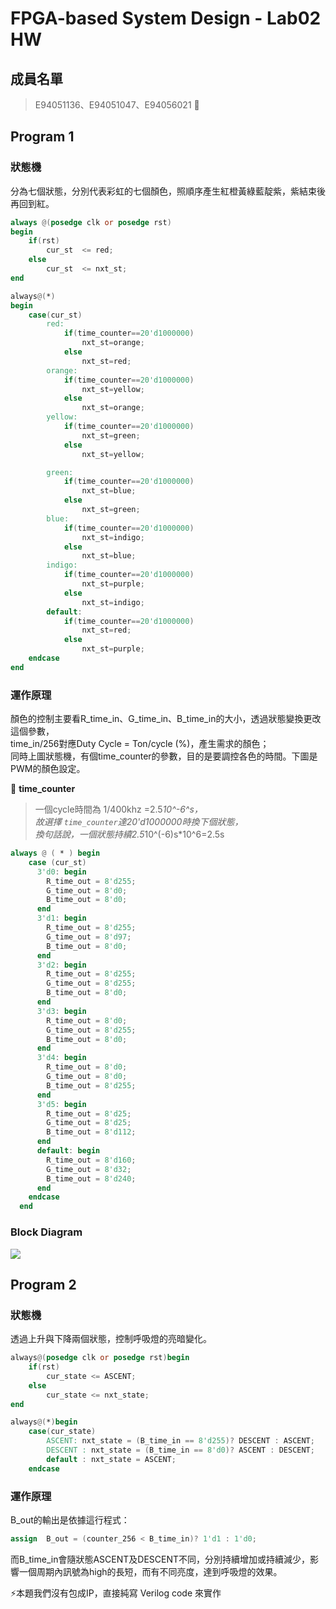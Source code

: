 # FPGA-based System Design - Lab02 HW
## 成員名單
>E94051136、E94051047、E94056021  :love_letter: 
>
## Program 1

### 狀態機
分為七個狀態，分別代表彩虹的七個顏色，照順序產生紅橙黃綠藍靛紫，紫結束後再回到紅。
```verilog
always @(posedge clk or posedge rst)
begin
	if(rst)
		cur_st	<= red;
	else
		cur_st	<= nxt_st;
end

always@(*)
begin
	case(cur_st)
		red:
			if(time_counter==20'd1000000)
				nxt_st=orange;
			else
				nxt_st=red;
		orange:
			if(time_counter==20'd1000000)
				nxt_st=yellow;
			else
				nxt_st=orange;		
		yellow:
			if(time_counter==20'd1000000)
				nxt_st=green;
			else
				nxt_st=yellow;	

		green:
			if(time_counter==20'd1000000)
				nxt_st=blue;
			else
				nxt_st=green;	
		blue:
			if(time_counter==20'd1000000)
				nxt_st=indigo;
			else
				nxt_st=blue;	
		indigo:
			if(time_counter==20'd1000000)
				nxt_st=purple;
			else
				nxt_st=indigo;	
		default:
			if(time_counter==20'd1000000)
				nxt_st=red;
			else
				nxt_st=purple;	
	endcase
end
```
### 運作原理
顏色的控制主要看R_time_in、G_time_in、B_time_in的大小，透過狀態變換更改這個參數，<br> 
time_in/256對應Duty Cycle = Ton/cycle (%)，產生需求的顏色；<br> 
同時上圖狀態機，有個time_counter的參數，目的是要調控各色的時間。下圖是PWM的顏色設定。


:mega: **time_counter**

> 一個cycle時間為 1/400khz =2.5*10^-6^s，<br>
故選擇 `time_counter`達20'd1000000時換下個狀態，<br> 
換句話說，一個狀態持續2.5*10^(-6)s*10^6=2.5s



```verilog
always @ ( * ) begin
    case (cur_st)
      3'd0: begin
        R_time_out = 8'd255;
        G_time_out = 8'd0;
        B_time_out = 8'd0;
      end
      3'd1: begin
        R_time_out = 8'd255;
        G_time_out = 8'd97;
        B_time_out = 8'd0;
      end
      3'd2: begin
        R_time_out = 8'd255;
        G_time_out = 8'd255;
        B_time_out = 8'd0;
      end
      3'd3: begin
        R_time_out = 8'd0;
        G_time_out = 8'd255;
        B_time_out = 8'd0;
      end
	  3'd4: begin
        R_time_out = 8'd0;
        G_time_out = 8'd0;
        B_time_out = 8'd255;
      end
	  3'd5: begin
        R_time_out = 8'd25;
        G_time_out = 8'd25;
        B_time_out = 8'd112;
      end
      default: begin
        R_time_out = 8'd160;
        G_time_out = 8'd32;
        B_time_out = 8'd240;
      end
    endcase
  end
```
### Block Diagram
![](https://i.imgur.com/kq4WMnH.png)


## Program 2
### 狀態機
透過上升與下降兩個狀態，控制呼吸燈的亮暗變化。
```verilog
always@(posedge clk or posedge rst)begin
	if(rst)
		cur_state <= ASCENT;
	else
		cur_state <= nxt_state;
end

always@(*)begin
	case(cur_state)
		ASCENT: nxt_state = (B_time_in == 8'd255)? DESCENT : ASCENT;
		DESCENT : nxt_state = (B_time_in == 8'd0)? ASCENT : DESCENT;
		default : nxt_state = ASCENT;
	endcase
```
### 運作原理
B_out的輸出是依據這行程式：
```verilog
assign	B_out = (counter_256 < B_time_in)? 1'd1 : 1'd0;
```
而B_time_in會隨狀態ASCENT及DESCENT不同，分別持續增加或持續減少，影響一個周期內訊號為high的長短，而有不同亮度，達到呼吸燈的效果。


:zap:本題我們沒有包成IP，直接純寫 Verilog code 來實作

